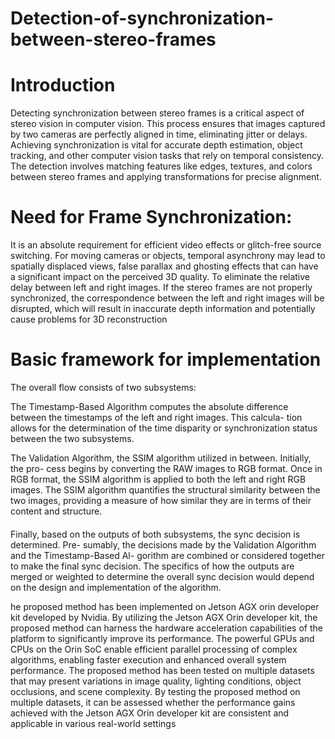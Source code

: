# Detection-of-synchronization-between-stereo-frames

<h1> Introduction </h1>
<p>Detecting synchronization between stereo frames is a critical aspect of stereo vision in computer vision. This process ensures that images captured by two cameras are perfectly aligned in time, eliminating jitter or delays. Achieving synchronization is vital for accurate depth estimation, object tracking, and other computer vision tasks that rely on temporal consistency. The detection involves matching features like edges, textures, and colors between stereo frames and applying transformations for precise alignment.</p>

<h1>Need for Frame Synchronization:</h1>
It is an absolute requirement for efficient video effects or glitch-free source switching.
For moving cameras or objects, temporal asynchrony may lead to spatially displaced views, false parallax and ghosting effects that can have a significant impact on the perceived 3D quality.
To eliminate the relative delay between left and right images.
If the stereo frames are not properly synchronized, the correspondence between the left and right images will be disrupted, which will result in inaccurate depth information and potentially cause problems for 3D reconstruction


<h1>Basic framework for implementation</h1>
<p>The overall flow consists of two subsystems: 

The Timestamp-Based Algorithm computes
the absolute difference between the timestamps of the left and right images. This calcula-
tion allows for the determination of the time disparity or synchronization status between
the two subsystems.
  
The Validation Algorithm, the SSIM algorithm utilized in between. Initially, the pro-
cess begins by converting the RAW images to RGB format. Once in RGB format, the
SSIM algorithm is applied to both the left and right RGB images. The SSIM algorithm
quantifies the structural similarity between the two images, providing a measure of how
similar they are in terms of their content and structure.
<h4></h4>

Finally, based on the outputs of both subsystems, the sync decision is determined. Pre-
sumably, the decisions made by the Validation Algorithm and the Timestamp-Based Al-
gorithm are combined or considered together to make the final sync decision. The specifics
of how the outputs are merged or weighted to determine the overall sync decision would
depend on the design and implementation of the algorithm.

he proposed method has been implemented on Jetson AGX orin developer kit developed
by Nvidia. By utilizing the Jetson AGX Orin developer kit, the proposed method can
harness the hardware acceleration capabilities of the platform to significantly improve its
performance. The powerful GPUs and CPUs on the Orin SoC enable efficient parallel
processing of complex algorithms, enabling faster execution and enhanced overall system
performance. The proposed method has been tested on multiple datasets that may present
variations in image quality, lighting conditions, object occlusions, and scene complexity.
By testing the proposed method on multiple datasets, it can be assessed whether the
performance gains achieved with the Jetson AGX Orin developer kit are consistent and
applicable in various real-world settings
</p>

